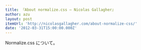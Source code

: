 ```yaml
---
title: 『About normalize.css – Nicolas Gallagher』
author: azu
layout: post
itemUrl: 'http://nicolasgallagher.com/about-normalize-css/'
date: '2012-03-31T15:00:00.000Z'
---
```

Normalize.css について。

